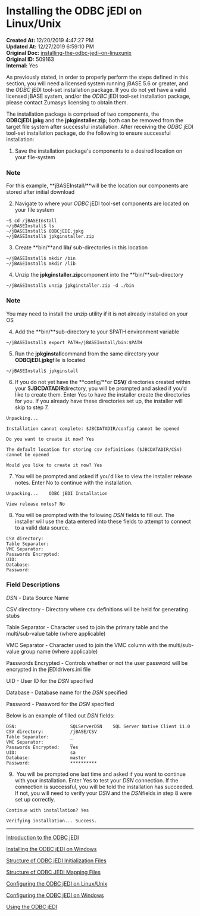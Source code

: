 # Installing the ODBC jEDI on Linux/Unix

**Created At:** 12/20/2019 4:47:27 PM  
**Updated At:** 12/27/2019 6:59:10 PM  
**Original Doc:** [installing-the-odbc-jedi-on-linuxunix](https://docs.jbase.com/installing-the-odbc-jedi-on-linuxunix)  
**Original ID:** 509163  
**Internal:** Yes  


As previously stated, in order to properly perform the steps defined in this section, you will need a licensed system running jBASE 5.6 or greater, and the *ODBC* jEDI tool-set installation package. If you do not yet have a valid licensed jBASE system, and/or the *ODBC* jEDI tool-set installation package, please contact Zumasys licensing to obtain them.

The installation package is comprised of two components, the **ODBCjEDI.jpkg** and the **jpkginstaller.zip**; both can be removed from the target file system after successful installation. After receiving the *ODBC* jEDI tool-set installation package, do the following to ensure successful installation:

1. Save the installation package's components to a desired location on your file-system

### Note

For this example, **jBASE****I****nstall/**will be the location our components are stored after initial download

2. Navigate to where your *ODBC* jEDI tool-set components are located on your file system

```
~$ cd /jBASEInstall
~/jBASEInstall$ ls
~/jBASEInstall$ ODBCjEDI.jpkg
~/jBASEInstall$ jpkginstaller.zip
```

3. Create **bin/**and **lib/** sub-directories in this location

```
~/jBASEInstall$ mkdir /bin
~/jBASEInstall$ mkdir /lib
```

4. Unzip the **jpkginstaller.zip**component into the **bin/**sub-directory

```
~/jBASEInstall$ unzip jpkginstaller.zip -d ./bin
```

### Note

You may need to install the unzip utility if it is not already installed on your OS

4. Add the **bin/**sub-directory to your $PATH environment variable

```
~/jBASEInstall$ export PATH=/jBASEInstall/bin:$PATH
```

5. Run the **jpkginstall**command from the same directory your **ODBCjEDI.jpkg**file is located

```
~/jBASEInstall$ jpkginstall
```

6. If you do not yet have the **config/**or **CSV/** directories created within your $**JBCDATADIR**directory, you will be prompted and asked if you'd like to create them. Enter Yes to have the installer create the directories for you. If you already have these directories set up, the installer will skip to step 7.

```
Unpacking...

Installation cannot complete: $JBCDATADIR/config cannot be opened

Do you want to create it now? Yes

The default location for storing csv definitions ($JBCDATADIR/CSV) cannot be opened

Would you like to create it now? Yes
```

7. You will be prompted and asked if you'd like to view the installer release notes. Enter No to continue with the installation.

```
Unpacking...    ODBC jEDI Installation

View release notes? No
```

8. You will be prompted with the following *DSN* fields to fill out. The installer will use the data entered into these fields to attempt to connect to a valid data source.

```
CSV directory:
Table Separator:
VMC Separator:
Passwords Encrypted:
UID:
Database:
Password:
```

### Field Descriptions

*DSN* - Data Source Name

CSV directory - Directory where csv definitions will be held for generating stubs

Table Separator - Character used to join the primary table and the multi/sub-value table (where applicable)

VMC Separator - Character used to join the VMC column with the multi/sub-value group name (where applicable)

Passwords Encrypted - Controls whether or not the user password will be encrypted in the jEDIdrivers.ini file

UID - User ID for the *DSN* specified

Database - Database name for the *DSN* specified

Password - Password for the *DSN* specified

Below is an example of filled out *DSN* fields:

```
DSN:                    SQLServerDSN    SQL Server Native Client 11.0
CSV directory:          /jBASE/CSV  
Table Separator:        _
VMC Separator:          _  
Passwords Encrypted:    Yes
UID:                    sa
Database:               master 
Password:               ********** 
```

9.  You will be prompted one last time and asked if you want to continue with your installation. Enter Yes to test your *DSN* connection. If the connection is successful, you will be told the installation has succeeded. If not, you will need to verify your *DSN* and the *DSN*fields in step 8 were set up correctly.

```
Continue with installation? Yes

Verifying installation... Success.
```

----------------------------------------------------------------------------------------------------------------------------

[Introduction to the ODBC jEDI](./../introduction-to-the-odbc-jedi)

[Installing the ODBC jEDI on Windows](./../installing-the-odbc-jedi-on-windows)

[Structure of ODBC jEDI Initialization Files](./../structure-of-odbc-jedi-initialization-files)

[Structure of ODBC JEDI Mapping Files](./../structure-of-odbc-jedi-mapping-files)

[Configuring the ODBC jEDI on Linux/Unix](./../configuring-the-odbc-jedi-on-linux&unix)

[Configuring the ODBC jEDI on Windows](./../configuring-the-odbc-jedi-on-windows)

[Using the ODBC jEDI](./../using-the-odbc-jedi)
